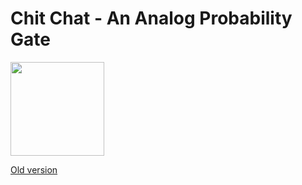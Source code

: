 # Chit Chat - An Analog Probability Gate

<img src="https://raw.githubusercontent.com/PierreIsCoding/sdiy/main/Chit_Chat/images/Chit_Chat_Front_Panel.png" width="150" />

[Old version](https://github.com/PierreIsCoding/sdiy/tree/main/Probability_Gate)

